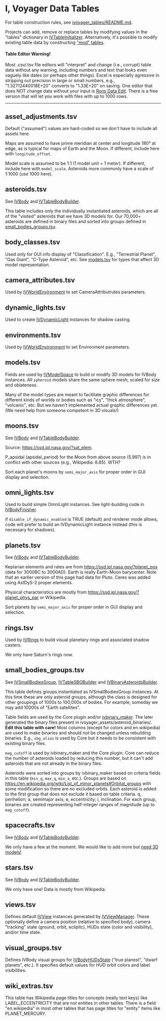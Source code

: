 # I, Voyager Data Tables

For table construction rules, see [ivoyager_tables/README.md](https://github.com/ivoyager/ivoyager_tables/blob/master/README.md).

Projects can add, remove or replace tables by modifying values in the "tables" dictionary in [IVTableInitializer](https://github.com/ivoyager/ivoyager_core/blob/master/initializers/table_initializer.gd). Alternatively, it's possible to modify existing table data by constructing ["mod" tables](https://github.com/ivoyager/ivoyager_tables/blob/master/README.md#db_entities_mod-format). 

#### Table Editor Warning!

Most .csv/.tsv file editors will "interpret" and change (i.e., corrupt) table data without any warning, including numbers and text that looks even vaguely like dates (or perhaps other things). Excel is especially agressive in stripping out precision in large or small numbers, e.g., "1.32712440018E+20" converts to "1.33E+20" on saving. One editor that does NOT change data without your input is [Rons Data Edit](https://www.ronsplace.ca/Products/RonsDataEdit). There is a free version that will let you work with files with up to 1000 rows.

*******************************************************************************

## asset_adjustments.tsv

Default ("assumed") values are hard-coded so we don't have to include all assets here.

Maps are assumed to have prime meridian at center and longitude 180° at edge, as is typical for maps of Earth and the Moon. If different, include here with `longitude_offset`.

Model scale is assumed to be 1:1 (1 model unit = 1 meter). If different, include here with `model_scale`. Asteroids more commonly have a scale of 1:1000 (use 1000 here).

## asteroids.tsv

See [IVBody](https://github.com/ivoyager/ivoyager_core/blob/master/tree_nodes/body.gd) and [IVTableBodyBuilder](https://github.com/ivoyager/ivoyager_core/blob/master/program/table_body_builder.gd).

This table includes only the individually instantiated asteroids, which are all of the "visited" asteroids that we have 3D models for. Our 70,000+ asteroids are defined in binary files and sorted into groups defined in [small_bodies_groups.tsv](#small_bodies_groupstsv).

## body_classes.tsv

Used only for GUI info display of "Classification". E.g., "Terrestrial Planet", "Gas Giant", "C-Type Asteroid", etc. See [models.tsv](#modelstsv) for types that affect 3D model representation.

## camera_attributes.tsv

Used by [IVWorldEnvironment](https://github.com/ivoyager/ivoyager_core/blob/master/tree_nodes/world_environment.gd) to set CameraAttributrutes parameters.

## dynamic_lights.tsv

Used to create [IVDynamicLight](https://github.com/ivoyager/ivoyager_core/blob/master/tree_nodes/dynamic_light.gd) instances for shadow casting.

## environments.tsv

Used by [IVWorldEnvironment](https://github.com/ivoyager/ivoyager_core/blob/master/tree_nodes/world_environment.gd) to set Environment parameters.

## models.tsv

Fields are used by [IVModelSpace](https://github.com/ivoyager/ivoyager_core/blob/master/tree_nodes/model_space.gd) to build or modify 3D models for IVBody instances. All `spheroid` models share the same sphere mesh, scaled for size and oblateness.

Many of the model types are meant to facilitate graphic differences for different kinds of worlds or bodies such as "icy", "thick atmosphere", "volcanic", etc. But we haven't implemented actual graphic differences yet. (We need help from someone competent in 3D visuals!)

## moons.tsv

See [IVBody](https://github.com/ivoyager/ivoyager_core/blob/master/tree_nodes/body.gd) and [IVTableBodyBuilder](https://github.com/ivoyager/ivoyager_core/blob/master/program/table_body_builder.gd).

Source: https://ssd.jpl.nasa.gov/?sat_elem.

P_apsidal (apsidal_period) for the Moon from above source (5.997) is in conflict with other sources (e.g., Wikipedia: 8.85). WTH?

Sort each planet's moons by `semi_major_axis` for proper order in GUI display and selection.

## omni_lights.tsv

Used to build simple OmniLight instances. See light-building code in [IVBodyFinisher](https://github.com/ivoyager/ivoyager_core/blob/master/program/body_finisher.gd).

if `disable_if_dynamic_enabled` is TRUE (default) and renderer mode allows, code will prefer to build an IVDynamicLight instance instead (this is necessary for shadows).

## planets.tsv

See [IVBody](https://github.com/ivoyager/ivoyager_core/blob/master/tree_nodes/body.gd) and [IVTableBodyBuilder](https://github.com/ivoyager/ivoyager_core/blob/master/program/table_body_builder.gd).

Keplarian elements and rates are from https://ssd.jpl.nasa.gov/?planet_pos (data for 3000BC to 3000AD). Earth is really Earth-Moon barycenter. Note that an earlier version of this page had data for Pluto. Ceres was added using AstDyS-2 proper elements.

Physical characteristics are mostly from https://ssd.jpl.nasa.gov/?planet_phys_par or Wikipedia.

Sort planets by `semi_major_axis` for proper order in GUI display and selection.

## rings.tsv

Used by [IVRings](https://github.com/ivoyager/ivoyager_core/blob/master/tree_nodes/rings.gd) to build visual planetary rings and associated shadow casters.

We only have Saturn's rings now.

## small_bodies_groups.tsv

See [IVSmallBodiesGroup](https://github.com/ivoyager/ivoyager_core/blob/master/tree_nodes/small_bodies_group.gd), [IVTableSBGBuilder](https://github.com/ivoyager/ivoyager_core/blob/master/program/table_sbg_builder.gd) and [IVBinaryAsteroidsBuilder](https://github.com/ivoyager/ivoyager_core/blob/master/program/binary_asteroids_builder.gd).

This table defines groups instantiated as IVSmallBodiesGroup instances. At this time these are only asteroid groups, although the class is designed for other groupings of 1000s to 100,000s of bodies. For example, someday we may add 10000s of "Earth satellites".

Table fields are used by the Core plugin and/or [ivbinary_maker](https://github.com/ivoyager/ivbinary_maker). The later generated the binary files present in ivoyager_assets/asteroid_binaries/. **Edit this table with care!** Most columns (except for colors and en.wikipedia) are used to make binaries and should not be changed unless rebuilding binaries. E.g., `sbg_alias` is used by Core but it needs to be consistent with existing binary files.  

`mag_cutoff` is used by ivbinary_maker and the Core plugin. Core can reduce the number of asteroids loaded by reducing this number, but it can't add asteroids that are not already in the binary files.

Asteroids were sorted into groups by ivbinary_maker based on criteria fields in this table (`min_q`, `max_q`, `min_a`, etc.). Groups are based on https://en.wikipedia.org/wiki/List_of_minor_planets#Orbital_groups with some modification so there are no excluded orbits. Each asteroid is added to the first group that does not exclude it based on table criteria. q, perihelion; a, semimajor axis; e, eccentricity; i, inclination. For each group, binaries are created representing half-integer ranges of magnitude (up to `mag_cutoff`).

## spacecrafts.tsv

See [IVBody](https://github.com/ivoyager/ivoyager_core/blob/master/tree_nodes/body.gd) and [IVTableBodyBuilder](https://github.com/ivoyager/ivoyager_core/blob/master/program/table_body_builder.gd).

We only have a few at the moment. We would like to add more but [need 3D models!](https://github.com/ivoyager/ivoyager_core/issues/2)

## stars.tsv

See [IVBody](https://github.com/ivoyager/ivoyager_core/blob/master/tree_nodes/body.gd) and [IVTableBodyBuilder](https://github.com/ivoyager/ivoyager_core/blob/master/program/table_body_builder.gd).

We only have one! Data is mostly from Wikipedia.

## views.tsv

Defines default [IVView](https://github.com/ivoyager/ivoyager_core/blob/master/tree_refs/view.gd) instances generated by [IVViewManager](https://github.com/ivoyager/ivoyager_core/blob/master/program/view_manager.gd). These optionally define a camera position (relative to specified body), camera "tracking" state (ground, orbit, eclipitc), HUDs state (color and visibility), and/or time state.

## visual_groups.tsv

Defines IVBody visual groups for [IVBodyHUDsState](https://github.com/ivoyager/ivoyager_core/blob/master/program/body_huds_state.gd) ("true planest", "dwarf planets", etc.). It specifies default values for HUD orbit colors and label visibilities.

## wiki_extras.tsv

This table has Wikipedia page titles for concepts (really text keys) like LABEL_ECCENTRICITY that are not entities in other tables. There is a field "en.wikipedia" in most other tables that has page titles for "entity" items like PLANET_MERCURY.
